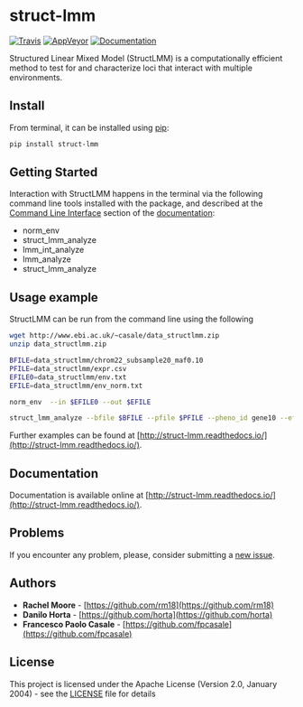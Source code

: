 # struct-lmm

[![Travis](https://img.shields.io/travis/com/limix/struct-lmm.svg?style=flat-square&label=linux%20%2F%20macos%20build)](https://travis-ci.com/limix/struct-lmm) [![AppVeyor](https://img.shields.io/appveyor/ci/Horta/struct-lmm.svg?style=flat-square&label=windows%20build)](https://ci.appveyor.com/project/Horta/struct-lmm) [![Documentation](https://img.shields.io/readthedocs/struct-lmm.svg?style=flat-square&version=stable)](https://struct-lmm.readthedocs.io/)

Structured Linear Mixed Model (StructLMM) is a computationally efficient method
to test for and characterize loci that interact with multiple environments.

## Install

From terminal, it can be installed using [pip](https://pypi.python.org/pypi/pip):

```bash
pip install struct-lmm
```

## Getting Started

Interaction with StructLMM happens in the terminal via the following command
line tools installed with the package, and described at the [Command Line Interface](http://struct-lmm.readthedocs.io/en/latest/commandline.html)
section of the [documentation](http://struct-lmm.readthedocs.io/):

- norm_env
- struct_lmm_analyze
- lmm_int_analyze
- lmm_analyze
- struct_lmm_analyze

## Usage example

StructLMM can be run from the command line using the following

```bash
wget http://www.ebi.ac.uk/~casale/data_structlmm.zip
unzip data_structlmm.zip

BFILE=data_structlmm/chrom22_subsample20_maf0.10
PFILE=data_structlmm/expr.csv
EFILE0=data_structlmm/env.txt
EFILE=data_structlmm/env_norm.txt

norm_env  --in $EFILE0 --out $EFILE

struct_lmm_analyze --bfile $BFILE --pfile $PFILE --pheno_id gene10 --efile $EFILE --ofile out/results.res --idx_start 0 --idx_end 1000 --batch_size 100 --unique_variants
```

Further examples can be found at [http://struct-lmm.readthedocs.io/](http://struct-lmm.readthedocs.io/).

## Documentation

Documentation is available online at
[http://struct-lmm.readthedocs.io/](http://struct-lmm.readthedocs.io/).

## Problems

If you encounter any problem, please, consider submitting a [new issue](https://github.com/limix/struct-lmm/issues/new).

## Authors

- **Rachel Moore** - [https://github.com/rm18](https://github.com/rm18)
- **Danilo Horta** - [https://github.com/horta](https://github.com/horta)
- **Francesco Paolo Casale** - [https://github.com/fpcasale](https://github.com/fpcasale)

## License

This project is licensed under the Apache License (Version 2.0, January 2004) -
see the [LICENSE](LICENSE) file for details
